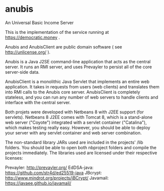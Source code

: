 # anubis
An Universal Basic Income Server

This is the implementation of the service running at https://democratic.money .

Anubis and AnubisClient are public domain software ( see http://unlicense.org/ ).

Anubis is a Java J2SE command-line application that acts as the central server. It runs an RMI server, and uses 
Prevayler to persist all of the core server-side data.

AnubisClient is a monolithic Java Servlet that implements an entire web application. It takes in requests from users 
(web clients) and translates them into RMI calls to the Anubis core server. AnubisClient is completely stateless, 
and you can run any number of web servers to handle clients and interface with the central server.

Both projets were developed with Netbeans 8 with J2EE support (for servlets). Netbeans 8 J2EE comes with Tomcat 8, 
which is a stand-alone web server ("Coyote") integrated with a servlet container ("Catalina"), which makes testing 
really easy. However, you should be able to deploy your server with any servlet container and web server combination.

The non-standard library JARs used are included in the projects' /lib folders. 
You should be able to open both nbproject folders and compile the projects immediately. 
The libraries used are licensed under their respective licenses:

Prevayler: http://prevayler.org/
EdDSA-java: https://github.com/str4d/ed25519-java
JBcrypt: http://www.mindrot.org/projects/jBCrypt/
Javamail: https://javaee.github.io/javamail/

